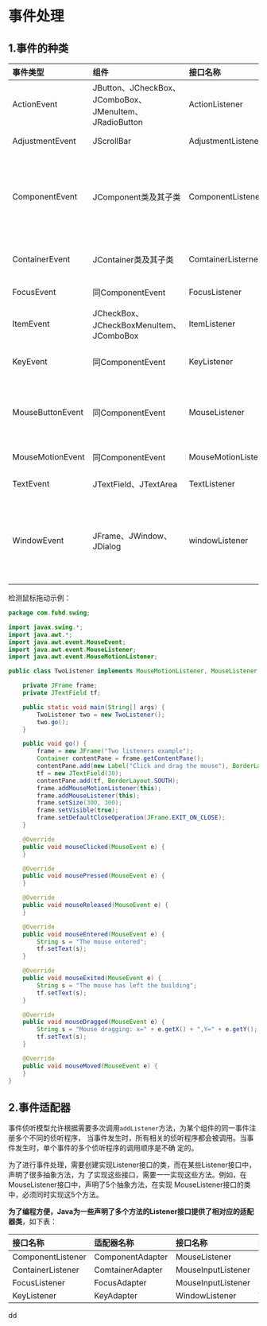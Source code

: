 事件处理
================================================================================
## 1.事件的种类

| 事件类型 | 组件 | 接口名称 | 方法及说明 |
| :------------- | :------------- | :----------- | :------------ |
| ActionEvent | JButton、JCheckBox、JComboBox、JMenuItem、JRadioButton | ActionListener | actionPerformed(ActionEvent)单击按钮、选择菜单项或在文本框中按（Enter）键时 |
| AdjustmentEvent | JScrollBar | AdjustmentListener | adjustmentValueChanged(AdjustmentEvent)当改变滚动条滑块位置时 |
| ComponentEvent | JComponent类及其子类 | ComponentListener | componentMoved(ComponentEvent)组件移动时、componentHidden(ComponentEvent)组件隐藏时、componentResized(ComponentEvent)组件缩放时、componentShown(ComponentEvent)组件显示时 |
| ContainerEvent | JContainer类及其子类 | ComtainerListerner | componentAdded（ContainerEvent)添加组件时、componentRemoved(ContainerEvent)移除组件时 |
| FocusEvent | 同ComponentEvent | FocusListener | focusGained(FocusEvent)组件获得焦点时，focusLost(FocusEvent)组件失去焦点时 |
| ItemEvent | JCheckBox、JCheckBoxMenuItem、JComboBox | ItemListener | itemStateChanged(ItemEvent)选择复选框、选项框、单击列表框、选中带复选框菜单时 |
| KeyEvent | 同ComponentEvent | KeyListener | keyPressed(KeyEvent)键按下时、keyReleased(KeyEvent)键释放时、keyTyped(KeyEvent)击键时 |
| MouseButtonEvent | 同ComponentEvent | MouseListener | mousePressed(MouseEvent)鼠标键按下时、mouseReleased(MouseEvent)鼠标键释放时、mouseEntered(MouseEvent)鼠标进入时、mouseExited(MouseEvent)鼠标离开时、mouseClicked(MouseEvent)单击鼠标时 |
| MouseMotionEvent | 同ComponentEvent | MouseMotionListener | mouseDragged(MouseEvent)鼠标拖放时、mouseMoved(MouseEvent)鼠标移动时 |
| TextEvent | JTextField、JTextArea | TextListener | textValueChanged(TextEvent)文本框、文本区内容修改时 |
| WindowEvent | JFrame、JWindow、JDialog | windowListener | windowClosing(WindowEvent)窗口关闭时、windowOpened(WindowEvent)窗口打开后、windowIconified(WindowEvent)窗口最小化时、windowClosed(WindowEvent)窗口关闭后、windowActivated(WindowEvent)窗口激活时、windowDeactivated(WindowEvent)窗口失去集点时 |

检测鼠标拖动示例：
```java
package com.fuhd.swing;

import javax.swing.*;
import java.awt.*;
import java.awt.event.MouseEvent;
import java.awt.event.MouseListener;
import java.awt.event.MouseMotionListener;

public class TwoListener implements MouseMotionListener, MouseListener {

    private JFrame frame;
    private JTextField tf;

    public static void main(String[] args) {
        TwoListener two = new TwoListener();
        two.go();
    }

    public void go() {
        frame = new JFrame("Two listeners example");
        Container contentPane = frame.getContentPane();
        contentPane.add(new Label("Click and drag the mouse"), BorderLayout.NORTH);
        tf = new JTextField(30);
        contentPane.add(tf, BorderLayout.SOUTH);
        frame.addMouseMotionListener(this);
        frame.addMouseListener(this);
        frame.setSize(300, 300);
        frame.setVisible(true);
        frame.setDefaultCloseOperation(JFrame.EXIT_ON_CLOSE);
    }

    @Override
    public void mouseClicked(MouseEvent e) {
    }

    @Override
    public void mousePressed(MouseEvent e) {
    }

    @Override
    public void mouseReleased(MouseEvent e) {
    }

    @Override
    public void mouseEntered(MouseEvent e) {
        String s = "The mouse entered";
        tf.setText(s);
    }

    @Override
    public void mouseExited(MouseEvent e) {
        String s = "The mouse has left the building";
        tf.setText(s);
    }

    @Override
    public void mouseDragged(MouseEvent e) {
        String s = "Mouse dragging: x=" + e.getX() + ",Y=" + e.getY();
        tf.setText(s);
    }

    @Override
    public void mouseMoved(MouseEvent e) {
    }
}
```

## 2.事件适配器
事件侦听模型允许根据需要多次调用`addListener`方法，为某个组件的同一事件注册多个不同的侦听程序，
当事件发生时，所有相关的侦听程序都会被调用。当事件发生时，单个事件的多个侦听程序的调用顺序是不确
定的。

为了进行事件处理，需要创建实现Listener接口的类，而在某些Listener接口中，声明了很多抽象方法，为
了实现这些接口，需要一一实现这些方法。例如，在MouseListener接口中，声明了5个抽象方法，在实现
MouseListener接口的类中，必须同时实现这5个方法。

**为了编程方便，Java为一些声明了多个方法的Listener接口提供了相对应的适配器类**，如下表：

| 接口名称 | 适配器名称 | 接口名称 | 适配器名称 |
| :------------- | :------------- | :----------- | :------------ |
| ComponentListener | ComponentAdapter | MouseListener | MouseAdapter |
| ContainerListener | ComtainerAdapter | MouseInputListener | MouseInputAdapter |
| FocusListener | FocusAdapter | MouseInputListener | MouseInputAdapter |
| KeyListener | KeyAdapter | WindowListener | WindowAdapter |























dd
